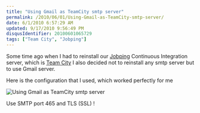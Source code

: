```yaml
---
title: "Using Gmail as TeamCity smtp server"
permalink: /2010/06/01/Using-Gmail-as-TeamCity-smtp-server/
date: 6/1/2010 6:57:29 AM
updated: 9/17/2010 9:56:49 PM
disqusIdentifier: 20100601065729
tags: ["Team City", "Jobping"]
---
```

Some time ago when I had to reinstall our [Jobping](http://www.jobping.com) Continuous Integration server, which is [Team City](http://www.jetbrains.com/teamcity/?fromServer) I also decided not to reinstall any smtp server but to use Gmail server.

Here is the configuration that I used, which worked perfectly for me
<!-- more -->

![Using Gmail as TeamCity smtp server](https://farm2.staticflickr.com/1485/24497496361_1ec3489db5_o.png)

Use SMTP port 465 and TLS (SSL) !
